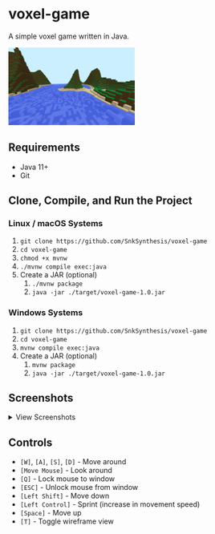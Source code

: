 # voxel-game
A simple voxel game written in Java.

<img src="screenshots/screenshot0.png" alt="Screenshot" width="50%" height="50%">

## Requirements
* Java 11+
* Git

## Clone, Compile, and Run the Project

### Linux / macOS Systems
1. `git clone https://github.com/SnkSynthesis/voxel-game`
2. `cd voxel-game`
3. `chmod +x mvnw `
4. `./mvnw compile exec:java`
5. Create a JAR (optional)
    1. `./mvnw package`
    2. `java -jar ./target/voxel-game-1.0.jar`

### Windows Systems
1. `git clone https://github.com/SnkSynthesis/voxel-game`
2. `cd voxel-game`
3. `mvnw compile exec:java`
4. Create a JAR (optional)
    1. `mvnw package`
    2. `java -jar ./target/voxel-game-1.0.jar`

## Screenshots

<details><summary>View Screenshots</summary>
  
<img src="screenshots/screenshot1.jpg" alt="Screenshot" width="50%" height="50%">
<img src="screenshots/screenshot2.jpg" alt="Screenshot" width="50%" height="50%">
<img src="screenshots/screenshot3.jpg" alt="Screenshot" width="50%" height="50%">
<img src="screenshots/screenshot4.jpg" alt="Screenshot" width="50%" height="50%">
<img src="screenshots/screenshot5.jpg" alt="Screenshot" width="50%" height="50%">
<img src="screenshots/screenshot6.jpg" alt="Screenshot" width="50%" height="50%">
  
</details>

## Controls

* `[W]`, `[A]`, `[S]`, `[D]` - Move around
* `[Move Mouse]` - Look around
* `[Q]` - Lock mouse to window
* `[ESC]` - Unlock mouse from window
* `[Left Shift]` - Move down
* `[Left Control]` - Sprint (increase in movement speed)
* `[Space]` - Move up 
* `[T]` - Toggle wireframe view
